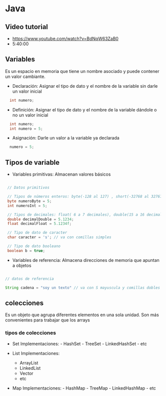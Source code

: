 # Java

## Video tutorial

- <https://www.youtube.com/watch?v=BdNqW63ZaB0>
- 5:40:00

## Variables

Es un espacio en memoria que tiene un nombre asociado y puede contener un valor cambiante.

- Declaración: Asignar el tipo de dato y el nombre de la variable sin darle un valor inicial

``` java
  int numero;
```

- Definición: Asignar el tipo de dato y el nombre de la variable dándole o no un valor inicial

```java
  int numero;
  int numero = 5;
```

- Asignación: Darle un valor a la variable ya declarada

```java
  numero = 5;
```

## Tipos de variable

- Variables primitivas: Almacenan valores básicos

 ```java

  // Datos primitivos

  // Tipos de números enteros: byte(-128 al 127) , short(-32768 al 32767), int, long
  byte numeroByte = 5;
  int numeroInt = 5;

  // Tipos de decimales: float( 6 a 7 decimales), double(15 a 16 decimales)
  double decimalDouble = 5.1234;
  float decimalFloat = 5.1234f;

  // Tipo de dato de caracter
  char caracter = 's'; // va con comillas simples

  // Tipo de dato booleano
  boolean b = true;

 ```

- Variables de referencia: Almacena direcciones de memoria que apuntan a objetos

```java

// datos de referencia

String cadena = "soy un texto" // va con S mayuscula y comillas dobles

```

## colecciones 

Es un objeto que agrupa diferentes elementos en una sola unidad. Son más convenientes para trabajar que los arrays

### tipos de colecciones

- Set
	Implementaciones:
		- HashSet
		- TreeSet
		- LinkedHashSet
		- etc

- List
	Implementaciones:
	- ArrayList
	- LinkedList
	- Vector
	- etc

- Map
	Implementaciones:
		- HashMap
		- TreeMap
		- LinkedHashMap
		- etc